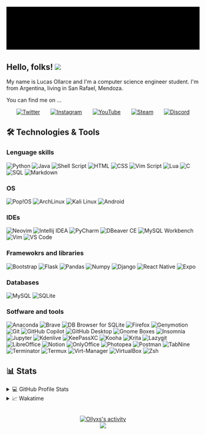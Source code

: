 <!-- ## Hi, I'm Ollyxs -->
<p align="center">
<a href="https://github.com/Ollyxs">
<img title="Ollyxs" alt="Ollyxs" src="https://raw.githubusercontent.com/Ollyxs/ollyxs/main/name.gif"/>
</a>
</p>

## Hello, folks! <img src="https://media.giphy.com/media/hvRJCLFzcasrR4ia7z/giphy.gif" width="28">

My name is Lucas Ollarce and I'm a computer science engineer student. I'm from Argentina, living in San Rafael, Mendoza.

You can find me on ...

<p align="center">
	<a href="https://twitter.com/Luk5Ollarce"><img width="50px" alt="Twitter" title="Twitter" src="https://gogeticons.com/frontend/web/icons/data/1/6/5/8/8/1/app_logo_media_popular_social_twitter_icon_512.png"></a>
	&#8287; &#8287; &#8287;
	<a href="https://instagram.com/ollyxss"><img width="50px" alt="Instagram" title="Instagram" src="https://gogeticons.com/frontend/web/icons/data/1/6/3/8/8/5/app_instagram_logo_media_popular_social_icon_512.png"></a>
	&#8287; &#8287; &#8287;
	<a href="https://www.youtube.com/c/Ollyxs"><img width="50px" alt="YouTube" title="YouTube" src="https://gogeticons.com/frontend/web/icons/data/1/6/4/7/9/5/app_logo_media_popular_social_youtube_icon_512.png"></a>
	&#8287; &#8287; &#8287;
	<a href="https://steamcommunity.com/id/Ollyxs/"><img width="50px" alt="Steam" title="Steam" src="https://gogeticons.com/frontend/web/icons/data/1/9/9/5/9/1/games_gaming_steam_icon_512.png"></a>
	&#8287; &#8287; &#8287;
	<a href="https://discordapp.com/users/366099775218515981"><img width="50px" alt="Discord" title="Discord" src="https://gogeticons.com/frontend/web/icons/data/2/0/0/6/2/7/circle_discord_gaming_messenger_round%20icon_icon_512.png"></a>
</p>

## 🛠️ Technologies & Tools

### Lenguage skills
<p>
<img alt="Python" src="https://img.shields.io/badge/python%20-%2314354C.svg?&style=for-the-badge&logo=python&logoColor=white"/>
<img alt="Java" src="https://custom-icon-badges.demolab.com/badge/java-DE711F?&style=for-the-badge&logo=java&logoColor=white"/>
<img alt="Shell Script" src="https://img.shields.io/badge/shell%20script-black?&style=for-the-badge&logo=gnu-bash&logoColor=white"/>
<img alt="HTML" src="https://img.shields.io/badge/html5-E34F26?&style=for-the-badge&logo=html5&logoColor=white"/>
<img alt="CSS" src="https://img.shields.io/badge/css3-1572B6?&style=for-the-badge&logo=css3&logoColor=white"/>
<img alt="Vim Script" src="https://img.shields.io/badge/vim%20script-019733?&style=for-the-badge&logo=vim&logoColor=white"/>
<img alt="Lua" src="https://img.shields.io/badge/lua-2C2D72?&style=for-the-badge&logo=lua&logoColor=white"/>
<img alt="C" src="https://img.shields.io/badge/c-A8B9CC?&style=for-the-badge&logo=c&logoColor=white"/>
<img alt="SQL" src="https://custom-icon-badges.herokuapp.com/badge/SQL-025E8C.svg?&style=for-the-badge&logo=database&logoColor=white"/>
<img alt="Markdown" src="https://img.shields.io/badge/markdown-skyblue?&style=for-the-badge&logo=markdown&logoColor=white"/>
</p>

### OS
<p>
<img alt="Pop!OS" src="https://img.shields.io/badge/pop!os-48B9C7?&style=for-the-badge&logo=pop!_os&logoColor=white"/>
<img alt="ArchLinux" src="https://img.shields.io/badge/archlinux-1793D1?&style=for-the-badge&logo=archlinux&logoColor=white"/>
<img alt="Kali Linux" src="https://img.shields.io/badge/kali%20linux-557C94?&style=for-the-badge&logo=kalilinux&logoColor=white"/>
<img alt="Android" src="https://img.shields.io/badge/android-3DDC84?&style=for-the-badge&logo=android&logoColor=white"/>
</p>

### IDEs
<p>
<img alt="Neovim" src="https://img.shields.io/badge/neovim-57A143?&style=for-the-badge&logo=neovim&logoColor=white"/>
<img alt="Intellij IDEA" src="https://img.shields.io/badge/intellij-mediumorchid?&style=for-the-badge&logo=intellijidea&logoColor=white"/>
<img alt="PyCharm" src="https://img.shields.io/badge/pycharm-green?&style=for-the-badge&logo=pycharm&logoColor=white"/>
<img alt="DBeaver CE" src="https://custom-icon-badges.herokuapp.com/badge/dbeaver-sienna?&style=for-the-badge&logo=dbeaver&logoColor=white"/>
<img alt="MySQL Workbench" src="https://img.shields.io/badge/mysql%20workbench-4479A1?&style=for-the-badge&logo=mysql&logoColor=white"/>
<img alt="Vim" src="https://img.shields.io/badge/vim-019733?&style=for-the-badge&logo=vim&logoColor=white"/>
<img alt="VS Code" src="https://img.shields.io/badge/vs%20code-007ACC?&style=for-the-badge&logo=visualstudiocode&locoColor=white"/>
</p>

### Framewokrs and libraries
<p>
<img alt="Bootstrap" src="https://img.shields.io/badge/bootstrap-7952B3?&style=for-the-badge&logo=bootstrap&logoColor=white"/>
<img alt="Flask" src="https://img.shields.io/badge/flask-black?&style=for-the-badge&logo=flask&logoColor=white"/>
<img alt="Pandas" src="https://img.shields.io/badge/pandas-150458?&style=for-the-badge&logo=pandas&logoColor=white"/>
<img alt="Numpy" src="https://img.shields.io/badge/numpy-013243?&style=for-the-badge&logo=numpy&logoColor=white"/>
<img alt="Django" src="https://img.shields.io/badge/jinja-B41717?&style=for-the-badge&logo=jinja&logoColor=white"/>
<img alt="React Native" src="https://img.shields.io/badge/react%20native-61DAFB?&style=for-the-badge&logo=react&logoColor=white"/>
<img alt="Expo" src="https://img.shields.io/badge/expo-000020?&style=for-the-badge&logo=expo&logoColor=white"/>
</p>

### Databases
<p>
<img alt="MySQL" src="https://img.shields.io/badge/mysql-4479A1?&style=for-the-badge&logo=mysql&logoColor=white"/>
<img alt="SQLite" src="https://img.shields.io/badge/sqlite-003B57?&style=for-the-badge&logo=sqlite&logoColor=white"/>
</p>

### Sotfware and tools
<p>
<img alt="Anaconda" src="https://img.shields.io/badge/anaconda-44A833?&style=for-the-badge&logo=anaconda&logoColor=white"/>
<img alt="Brave" src="https://img.shields.io/badge/brave-FB542B?&style=for-the-badge&logo=brave&logoColor=white"/>
<img alt="DB Browser for SQLite" src="https://custom-icon-badges.herokuapp.com/badge/db%20browser-grey?&style=for-the-badge&logo=database&logoColor=white"/>
<!-- <img alt="Día" src="https://custom-icon-badges.herokuapp.com/badge/dia-dimgray?&style=for-the-badge&logo=dia&logoColor=white"/> -->
<img alt="Firefox" src="https://img.shields.io/badge/firefox-FF7139?&style=for-the-badge&logo=firefox&logoColor=white"/>
<img alt="Genymotion" src="https://custom-icon-badges.demolab.com/badge/genymotion-E6195E?&style=for-the-badge&logo=geny&logoColor=white"/>
<img alt="Git" src="https://img.shields.io/badge/git-F05032?&style=for-the-badge&logo=git&logoColor=white"/>
<img alt="GitHub Copilot" src="https://custom-icon-badges.demolab.com/badge/github%20copilot-292443?&style=for-the-badge&logo=copilot&logoColor=white"/>
<img alt="GitHub Desktop" src="https://img.shields.io/badge/github%20desktop-rebeccapurple?&style=for-the-badge&logo=github&logoColor=white"/>
<img alt="Gnome Boxes" src="https://custom-icon-badges.herokuapp.com/badge/gnome%20boxes-dimgray?&style=for-the-badge&logo=gnomeboxes&logoColor=white"/>
<img alt="Insomnia" src="https://img.shields.io/badge/insomnia-4000BF?&style=for-the-badge&logo=insomnia&logoColor=white"/>
<img alt="Jupyter" src="https://img.shields.io/badge/jupyter-F37626?&style=for-the-badge&logo=jupyter&logoColor=white"/>
<img alt="Kdenlive" src="https://img.shields.io/badge/kdenlive-527EB2?&style=for-the-badge&logo=kdenlive&logoColor=white"/>
<img alt="KeePassXC" src="https://img.shields.io/badge/keepassxc-6CAC4D?&style=for-the-badge&logo=keepassxc&logoColor=white"/>
<img alt="Kooha" src="https://custom-icon-badges.herokuapp.com/badge/kooha-hotpink?&style=for-the-badge&logo=device-camera-video&logoColor=white"/>
<img alt="Krita" src="https://img.shields.io/badge/krita-3BABFF?&style=for-the-badge&logo=krita&logoColor=white"/>
<img alt="Lazygit" src="https://img.shields.io/badge/lazygit-darkgreen?&style=for-the-badge&logo=git&logoColor=white"/>
<img alt="LibreOffice" src="https://img.shields.io/badge/libreoffice-18A303?&style=for-the-badge&logo=libreoffice&logoColor=white"/>
<!-- <img alt="NoiseTorch" src="https://custom-icon-badges.herokuapp.com/badge/noisetorch-limegreen?&style=for-the-badge&logo=mic&logoColor=white"/> -->
<img alt="Notion" src="https://img.shields.io/badge/notion-black?&style=for-the-badge&logo=notion&logoColor=white"/>
<img alt="OnlyOffice" src="https://img.shields.io/badge/onlyoffice-444444?&style=for-the-badge&logo=onlyoffice&logoColor=white"/>
<img alt="Photopea" src="https://img.shields.io/badge/photopea-18A497?&style=for-the-badge&logo=photopea&logoColor=white"/>
<img alt="Postman" src="https://img.shields.io/badge/Postman-FF6C37?style=for-the-badge&logo=postman&logoColor=white"/>
<img alt="TabNine" src="https://custom-icon-badges.herokuapp.com/badge/tabnine-mediumvioletred?&style=for-the-badge&logo=tabnine-white&logoColor=white"/>
<img alt="Terminator" src="https://img.shields.io/badge/terminator-red?&style=for-the-badge&logo=gnometerminal&logoColor=white"/>
<img alt="Termux" src="https://custom-icon-badges.herokuapp.com/badge/termux-black?&style=for-the-badge&logo=terminal&logoColor=white"/>
<img alt="Virt-Manager" src="https://custom-icon-badges.herokuapp.com/badge/virtmanager-darkred?&style=for-the-badge&logo=virtmanager&logoColor=white"/>
<img alt="VirtualBox" src="https://img.shields.io/badge/virtualbox-183A61?&style=for-the-badge&logo=virtualbox&logoColor=white"/>
<!-- <img alt="MySQL" src="https://img.shields.io/badge/mysql-blue?&style=for-the-badge&logo=mysql&logoColor=white"/> -->
<!-- <img alt="Wolfram Alpha" src="https://img.shields.io/badge/wolfram%20alpha-yellow?&style=for-the-badge&logo=wolfram&logoColor=white"/> -->
<img alt="Zsh" src="https://img.shields.io/badge/zsh-4EAA25?&style=for-the-badge&logo=gnubash&logoColor=white"/>
</p>

## 📊 Stats

<details>
<summary>💻 GitHub Profile Stats</summary>
<br/>
<p align="center">
<a href="https://github.com/DenverCoder1/github-readme-streak-stats">
	<img title="Streak Stats" alt="Ollyxs's streak" src="https://github-readme-streak-stats.herokuapp.com?user=Ollyxs&theme=radical&date_format=M%20j%5B%2C%20Y%5D&hide_border=true"/>
</a>

<a href="https://github.com/anuraghazra/github-readme-stats">
	<img width="55%" title="Readme Stats" alt="Ollyxs's stats" src="https://github-readme-stats.vercel.app/api?username=Ollyxs&theme=radical&include_all_commits=true&hide_border=true&show_icons=true"/>
	<img width="40%" title="Readme Stats" alt="Ollyxs's stats" src="https://github-readme-stats.vercel.app/api/top-langs/?username=Ollyxs&layout=compact&theme=radical&hide_border=true&langs_count=10&show_icons=true"/>
</a>

<!-- <a href="">
	<img title="Top languages by Repo" alt="Ollyxs's top languages by repos" src="http://github-profile-summary-cards.vercel.app/api/cards/repos-per-language?username=ollyxs&theme=radical"/>
	<img title="Top languages by Commit" alt="Ollyxs's top languages by commit" src="http://github-profile-summary-cards.vercel.app/api/cards/most-commit-language?username=ollyxs&theme=radical"/>
	<img title="Profile details" alt="Ollyxs's profile details" src="http://github-profile-summary-cards.vercel.app/api/cards/profile-details?username=ollyxs&theme=radical"/>
</a> -->

<!-- <a href="https://github.com/anuraghazra/github-readme-stats">
	<img title="Readme Stats" alt="Ollyxs's stats" src="https://github-readme-stats.vercel.app/api/wakatime/?username=ollyxs"/>
</a> -->
</p>
</details>

<details>
<summary>📈 Wakatime </summary>

<!--START_SECTION:waka-->
**I'm a Night 🦉** 

```text
🌞 Morning    15 commits     ██░░░░░░░░░░░░░░░░░░░░░░░   10.34% 
🌆 Daytime    43 commits     ███████░░░░░░░░░░░░░░░░░░   29.66% 
🌃 Evening    53 commits     █████████░░░░░░░░░░░░░░░░   36.55% 
🌙 Night      34 commits     █████░░░░░░░░░░░░░░░░░░░░   23.45%

```
📅 **I'm Most Productive on Wednesday** 

```text
Monday       13 commits     ██░░░░░░░░░░░░░░░░░░░░░░░   8.97% 
Tuesday      26 commits     ████░░░░░░░░░░░░░░░░░░░░░   17.93% 
Wednesday    30 commits     █████░░░░░░░░░░░░░░░░░░░░   20.69% 
Thursday     19 commits     ███░░░░░░░░░░░░░░░░░░░░░░   13.1% 
Friday       30 commits     █████░░░░░░░░░░░░░░░░░░░░   20.69% 
Saturday     7 commits      █░░░░░░░░░░░░░░░░░░░░░░░░   4.83% 
Sunday       20 commits     ███░░░░░░░░░░░░░░░░░░░░░░   13.79%

```


📊 **This Week I Spent My Time On** 

```text
⌚︎ Time Zone: America/Argentina/Buenos_Aires

💬 Programming Languages: 
No Activity Tracked This Week

🔥 Editors: 
No Activity Tracked This Week

💻 Operating System: 
No Activity Tracked This Week

```


 Last Updated on 03/12/2022 18:42:51 UTC
<!--END_SECTION:waka-->

</details>
<p align="center">
<br/>
<a href="https://github.com/ashutosh00710/github-readme-activity-graph">
	<img title="Activity Graph" alt="Ollyxs's activity" src="https://activity-graph.herokuapp.com/graph?username=Ollyxs&theme=redical&hide_border=true"/>
</a>
</br>
<img src="https://komarev.com/ghpvc/?username=ollyxs&style=for-the-badge"/>
</p>


<!--
-
**Ollyxs/ollyxs** is a ✨ _special_ ✨ repository because its `README.md` (this file) appears on your GitHub profile.

Here are some ideas to get you started:

- 🔭 I’m currently working on ...
- 🌱 I’m currently learning ...
- 👯 I’m looking to collaborate on ...
- 🤔 I’m looking for help with ...
- 💬 Ask me about ...
- 📫 How to reach me: ...
- 😄 Pronouns: ...
- ⚡ Fun fact: ...
-->
